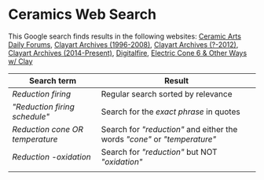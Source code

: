 # Ceramics Web Search
This Google search finds results in the following websites:
<a href="http://community.ceramicartsdaily.org">Ceramic Arts Daily Forums</a>,
<a href="http://archives.clayartarchives.com/">Clayart Archives (1996-2008)</a>, 
<a href="http://potters.org">Clayart Archives (?-2012)</a>, 
<a href="https://lists.clayartworld.com/pipermail/clayart/">Clayart Archives (2014-Present)</a>, 
<a href="http://digitalfire.com">Digitalfire</a>,
<a href="http://cone6pots.ning.com/">Electric Cone 6 & Other Ways w/ Clay</a>


<table>
    <thead>
    <tr>
        <th>Search term</th>
        <th>Result</th>
    </tr>
    </thead>
    <tbody>
    <tr>
        <td><em>Reduction firing</em></td>
        <td>Regular search sorted by relevance</td>
    </tr>
    <tr>
        <td><em>"Reduction firing schedule"</em></td>
        <td>Search for the <em>exact phrase</em> in quotes</td>
    </tr>
    <tr>
        <td><em>Reduction cone OR temperature</em></td>
        <td>Search for <em>"reduction"</em> and either the words <em>"cone"</em> or <em>"temperature"</em></td>
    </tr>
    <tr>
        <td><em>Reduction -oxidation</em></td>
        <td>Search for <em>"reduction"</em> but NOT <em>"oxidation"</em></td>
    </tr>
    <tr>
        <td><em></em></td>
        <td></td>
    </tr>
    </tbody>
</table>

<script>
    (function() {
        var cx = '005240168016196418376:0gvgha8oprm';
        var gcse = document.createElement('script');
        gcse.type = 'text/javascript';
        gcse.async = true;
        gcse.src = 'https://cse.google.com/cse.js?cx=' + cx;
        var s = document.getElementsByTagName('script')[0];
        s.parentNode.insertBefore(gcse, s);
    })();
</script>
<div>
<gcse:searchbox></gcse:searchbox>
</div>
<div>
<gcse:searchresults></gcse:searchresults>
</div>